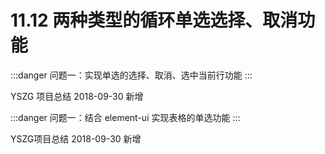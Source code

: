# 11.12 两种类型的循环单选选择、取消功能

:::danger 问题一：实现单选的选择、取消、选中当前行功能
:::

YSZG 项目总结 2018-09-30 新增

:::danger 问题一：结合 element-ui 实现表格的单选功能
:::

YSZG项目总结 2018-09-30 新增